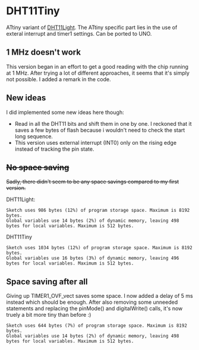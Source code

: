 # DHT11Tiny

ATtiny variant of [DHT11Light](https://github.com/chocotov1/DHT11Light). The ATtiny specific part lies in the use of exteral interrupt and timer1 settings. Can be ported to UNO.

## 1 MHz doesn't work
This version began in an effort to get a good reading with the chip running at 1 MHz. After trying a lot of different approaches, it seems that it's simply not possible. I added a remark in the code.

## New ideas
I did implemented some new ideas here though:
- Read in all the DHT11 bits and shift them in one by one. I reckoned that it saves a few bytes of flash because i wouldn't need to check the start long sequence.
- This version uses external interrupt (INT0) only on the rising edge instead of tracking the pin state.

## ~~No space saving~~

~~Sadly, there didn't seem to be any space savings compared to my first version.~~

DHT11Light:
```
Sketch uses 986 bytes (12%) of program storage space. Maximum is 8192 bytes.
Global variables use 14 bytes (2%) of dynamic memory, leaving 498 bytes for local variables. Maximum is 512 bytes.
```

DHT11Tiny
```
Sketch uses 1034 bytes (12%) of program storage space. Maximum is 8192 bytes.
Global variables use 16 bytes (3%) of dynamic memory, leaving 496 bytes for local variables. Maximum is 512 bytes.
```

## Space saving after all

Giving up TIMER1_OVF_vect saves some space. I now added a delay of 5 ms instead which should be enough. After also removing some unneeded statements and replacing the pinMode() and digitalWrite() calls, it's now truely a bit more tiny than before :)

```
Sketch uses 644 bytes (7%) of program storage space. Maximum is 8192 bytes.
Global variables use 14 bytes (2%) of dynamic memory, leaving 498 bytes for local variables. Maximum is 512 bytes.
```
